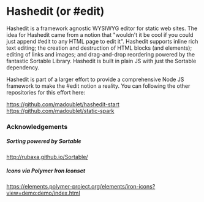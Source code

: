 # Hashedit (or #edit)

Hashedit is a framework agnostic WYSIWYG editor for static web sites.  The idea for Hashedit came from a notion that "wouldn't it be cool if you could just append #edit to any HTML page to edit it".  Hashedit supports inline rich text editing; the creation and destruction of HTML blocks (and elements); editing of links and images; and drag-and-drop reordering powered by the fantastic Sortable Library.  Hashedit is built in plain JS with just the Sortable dependency.  

Hashedit is part of a larger effort to provide a comprehensive Node JS framework to make the #edit notion a reality.  You can following the other repositories for this effort here:

https://github.com/madoublet/hashedit-start
https://github.com/madoublet/static-spark

### Acknowledgements 

##### Sorting powered by Sortable
http://rubaxa.github.io/Sortable/

##### Icons via Polymer Iron Iconset
https://elements.polymer-project.org/elements/iron-icons?view=demo:demo/index.html